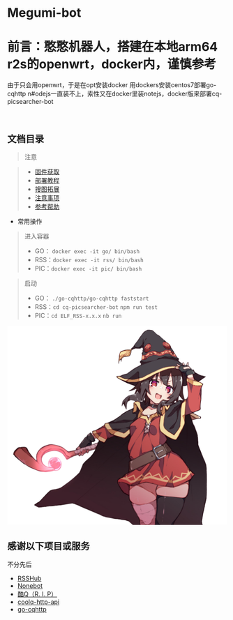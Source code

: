 # Megumi-bot
# 前言：憨憨机器人，搭建在本地arm64 r2s的openwrt，docker内，谨慎参考
由于只会用openwrt，于是在opt安装docker  用dockers安装centos7部署go-cqhttp
n#odejs一直装不上，索性又在docker里装notejs，docker版来部署cq-picsearcher-bot

&nbsp;

## 文档目录

> 注意
>

> * [固件获取](固件获取.md)
> * [部署教程](部署方式.md)
> * [搜图拓展](搜图拓展.md)
> * [注意事项](注意事项.md)
> * [参考帮助](参考帮助.md)

* 常用操作
> 进入容器
>* GO： `docker exec -it go/ bin/bash`      
>* RSS：`docker exec -it rss/ bin/bash`      
>* PIC：`docker exec -it pic/ bin/bash`      

> 启动      
>* GO： `./go-cqhttp/go-cqhttp faststart`     
>* RSS：`cd cq-picsearcher-bot`  `npm run test`     
>* PIC：`cd ELF_RSS-x.x.x`       `nb run`



![](https://github.com/bearcloney/Megumi-bot/blob/main/another/megumi.png)


## 感谢以下项目或服务

不分先后

* [RSSHub](https://github.com/DIYgod/RSSHub)
* [Nonebot](https://github.com/nonebot/nonebot2)
* [酷Q（R. I. P）](https://cqp.cc/)
* [coolq-http-api](https://github.com/richardchien/coolq-http-api)
* [go-cqhttp](https://github.com/Mrs4s/go-cqhttp)
